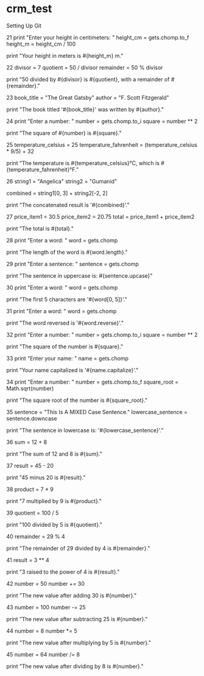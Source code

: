 # crm_test
Setting Up Git

21
print "Enter your height in centimeters: "
height_cm = gets.chomp.to_f
height_m = height_cm / 100

print "Your height in meters is #{height_m} m."

22
divisor = 7
quotient = 50 / divisor
remainder = 50 % divisor

print "50 divided by #{divisor} is #{quotient}, with a remainder of #{remainder}."

23
book_title = "The Great Gatsby"
author = "F. Scott Fitzgerald"

print "The book titled '#{book_title}' was written by #{author}."

24
print "Enter a number: "
number = gets.chomp.to_i
square = number ** 2

print "The square of #{number} is #{square}."

25
temperature_celsius = 25
temperature_fahrenheit = (temperature_celsius * 9/5) + 32

print "The temperature is #{temperature_celsius}°C, which is #{temperature_fahrenheit}°F."

26
string1 = "Angelica"
string2 = "Gumanid"

combined = string1[0, 3] + string2[-2, 2]

print "The concatenated result is '#{combined}'."

27
price_item1 = 30.5
price_item2 = 20.75
total = price_item1 + price_item2

print "The total is #{total}."

28
print "Enter a word: "
word = gets.chomp

print "The length of the word is #{word.length}."

29
print "Enter a sentence: "
sentence = gets.chomp

print "The sentence in uppercase is: #{sentence.upcase}"

30
print "Enter a word: "
word = gets.chomp

print "The first 5 characters are '#{word[0, 5]}'."

31
print "Enter a word: "
word = gets.chomp

print "The word reversed is '#{word.reverse}'."

32
print "Enter a number: "
number = gets.chomp.to_i
square = number ** 2

print "The square of the number is #{square}."

33
print "Enter your name: "
name = gets.chomp

print "Your name capitalized is '#{name.capitalize}'."

34
print "Enter a number: "
number = gets.chomp.to_f
square_root = Math.sqrt(number)

print "The square root of the number is #{square_root}."

35
sentence = "This Is A MIXED Case Sentence."
lowercase_sentence = sentence.downcase

print "The sentence in lowercase is: '#{lowercase_sentence}'."

36
sum = 12 + 8

print "The sum of 12 and 8 is #{sum}."

37
result = 45 - 20

print "45 minus 20 is #{result}."

38
product = 7 * 9

print "7 multiplied by 9 is #{product}."

39
quotient = 100 / 5

print "100 divided by 5 is #{quotient}."

40
remainder = 29 % 4

print "The remainder of 29 divided by 4 is #{remainder}."

41
result = 3 ** 4

print "3 raised to the power of 4 is #{result}."

42
number = 50
number += 30

print "The new value after adding 30 is #{number}."

43
number = 100
number -= 25

print "The new value after subtracting 25 is #{number}."

44
number = 8
number *= 5

print "The new value after multiplying by 5 is #{number}."

45
number = 64
number /= 8

print "The new value after dividing by 8 is #{number}."
